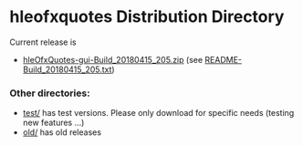 # hleofxquotes Distribution Directory

Current release is
  * [hleOfxQuotes-gui-Build_20180415_205.zip](hleOfxQuotes-gui-Build_20180415_205.zip) (see [README-Build_20180415_205.txt](README-Build_20180415_205.txt))
  
 ### Other directories:
 
   * [test/](test) has test versions. Please only download for specific needs (testing new features ...)
   * [old/](old) has old releases
